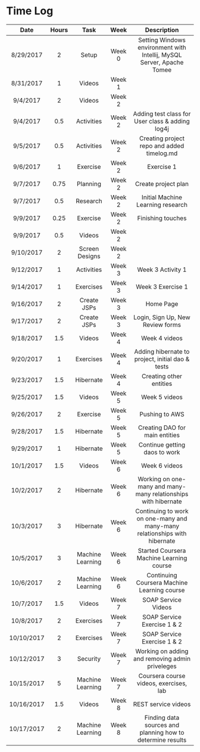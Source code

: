 # Time Log
| Date      | Hours | Task   | Week   | Description   |
| :------:  |:-----:| :-----:|:----: | :------------:|
| 8/29/2017 | 2     | Setup | Week 0 | Setting Windows environment with Intellij, MySQL Server, Apache Tomee |
| 8/31/2017 | 1     | Videos | Week 1 |  |
| 9/4/2017  | 2     | Videos | Week 2 |  |
| 9/4/2017  | 0.5     | Activities | Week 2 | Adding test class for User class & adding log4j |
| 9/5/2017  | 0.5     | Activities | Week 2 | Creating project repo and added timelog.md |
| 9/6/2017  | 1     | Exercise | Week 2 | Exercise 1 |
| 9/7/2017  | 0.75     | Planning | Week 2 | Create project plan |
| 9/7/2017  | 0.5     | Research | Week 2 | Initial Machine Learning research |
| 9/9/2017  | 0.25     | Exercise | Week 2 | Finishing touches |
| 9/9/2017  | 0.5     | Videos | Week 2 |  |
| 9/10/2017  | 2     | Screen Designs | Week 2 |  |
| 9/12/2017  | 1     | Activities | Week 3 | Week 3 Activity 1 |
| 9/14/2017  | 1     | Exercises | Week 3 | Week 3 Exercise 1 |
| 9/16/2017  | 2     | Create JSPs | Week 3 | Home Page |
| 9/17/2017  | 2     | Create JSPs | Week 3 | Login, Sign Up, New Review forms |
| 9/18/2017  | 1.5     | Videos | Week 4 | Week 4 videos |
| 9/20/2017  | 1     | Exercises | Week 4 | Adding hibernate to project, initial dao & tests |
| 9/23/2017  | 1.5     | Hibernate | Week 4 | Creating other entities |
| 9/25/2017  | 1.5     | Videos | Week 5 | Week 5 videos |
| 9/26/2017  | 2     | Exercise | Week 5 | Pushing to AWS |
| 9/28/2017  | 1.5     | Hibernate | Week 5 | Creating DAO for main entities |
| 9/29/2017  | 1     | Hibernate | Week 5 | Continue getting daos to work |
| 10/1/2017  | 1.5     | Videos | Week 6 | Week 6 videos |
| 10/2/2017  | 2     | Hibernate | Week 6 | Working on one-many and many-many relationships with hibernate |
| 10/3/2017  | 3     | Hibernate | Week 6 | Continuing to work on one-many and many-many relationships with hibernate |
| 10/5/2017  | 3     | Machine Learning | Week 6 | Started Coursera Machine Learning course |
| 10/6/2017  | 2     | Machine Learning | Week 6 | Continuing Coursera Machine Learning course |
| 10/7/2017  | 1.5     | Videos | Week 7 | SOAP Service Videos |
| 10/8/2017  | 2     | Exercises | Week 7 | SOAP Service Exercise 1 & 2 |
| 10/10/2017  | 2     | Exercises | Week 7 | SOAP Service Exercise 1 & 2 |
| 10/12/2017  | 3     | Security | Week 7 | Working on adding and removing admin priveleges |
| 10/15/2017  | 5     | Machine Learning | Week 7 | Coursera course videos, exercises, lab |
| 10/16/2017  |  1.5    | Videos | Week 8 | REST service videos |
| 10/17/2017  | 2     | Machine Learning | Week 8 | Finding data sources and planning how to determine results |

